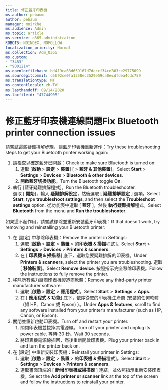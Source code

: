 ```yaml
---
title: 修正藍牙印表機
ms.author: pebaum
author: pebaum
manager: mnirkhe
ms.audience: Admin
ms.topic: article
ms.service: o365-administration
ROBOTS: NOINDEX, NOFOLLOW
localization_priority: Normal
ms.collection: Adm_O365
ms.custom:
- "3483"
- "9001214"
ms.openlocfilehash: bd419ca63d659167d7deccf34ce303ce29775099
ms.sourcegitcommit: c6692ce0fa1358ec3529e59ca0ecdfdea4cdc759
ms.translationtype: MT
ms.contentlocale: zh-TW
ms.lasthandoff: 09/14/2020
ms.locfileid: "47744905"
---
```

# <a name="fix-bluetooth-printer-connection-issues"></a><span data-ttu-id="17bf8-102">修正藍牙印表機連線問題</span><span class="sxs-lookup"><span data-stu-id="17bf8-102">Fix Bluetooth printer connection issues</span></span>

<span data-ttu-id="17bf8-103">請嘗試這些疑難排解步驟，讓藍牙印表機重新運作：</span><span class="sxs-lookup"><span data-stu-id="17bf8-103">Try these troubleshooting steps to get your Bluetooth printer working again:</span></span>


1. <span data-ttu-id="17bf8-104">請檢查以確定藍牙已開啟：</span><span class="sxs-lookup"><span data-stu-id="17bf8-104">Check to make sure Bluetooth is turned on:</span></span>
    1. <span data-ttu-id="17bf8-105">選取 [**啟動**  >  **設定**  >  **裝置**] [  >  **藍牙 & 其他裝置**]。</span><span class="sxs-lookup"><span data-stu-id="17bf8-105">Select **Start** > **Settings** > **Devices** > **Bluetooth & other devices**.</span></span>
    2. <span data-ttu-id="17bf8-106">**開啟藍牙切換功能**。</span><span class="sxs-lookup"><span data-stu-id="17bf8-106">Turn the Bluetooth toggle **On**.</span></span>
2. <span data-ttu-id="17bf8-107">執行 [藍牙疑難排解程式]。</span><span class="sxs-lookup"><span data-stu-id="17bf8-107">Run the Bluetooth troubleshooter.</span></span> <br>
    <span data-ttu-id="17bf8-108">選取 [ **開始**]，輸入 **疑難排解設定**，然後選取 [ **疑難排解設定** ] 選項。</span><span class="sxs-lookup"><span data-stu-id="17bf8-108">Select **Start**, type **troubleshoot settings**, and then select the **Troubleshoot settings** option.</span></span> <span data-ttu-id="17bf8-109">從功能表中選取 [ **藍牙** ]，然後 **執行疑難排解**程式。</span><span class="sxs-lookup"><span data-stu-id="17bf8-109">Select **Bluetooth** from the menu and **Run the troubleshooter**.</span></span>

<span data-ttu-id="17bf8-110">如果這不起作用，請嘗試移除並重新安裝藍牙印表機：</span><span class="sxs-lookup"><span data-stu-id="17bf8-110">If that doesn't work, try removing and reinstalling your Bluetooth printer:</span></span>

1. <span data-ttu-id="17bf8-111">在 [設定] 中移除印表機：</span><span class="sxs-lookup"><span data-stu-id="17bf8-111">Remove the printer in Settings:</span></span>
    1. <span data-ttu-id="17bf8-112">選取 [**啟動**  >  **設定**  >  **裝置**  >  的**印表機 & 掃描**程式]。</span><span class="sxs-lookup"><span data-stu-id="17bf8-112">Select **Start** > **Settings** > **Devices** > **Printers & scanners**.</span></span>
    2. <span data-ttu-id="17bf8-113">在 [ **印表機 & 掃描器**] 底下，選取您要疑難排解的印表機。</span><span class="sxs-lookup"><span data-stu-id="17bf8-113">Under **Printers & scanners**, select the printer you are troubleshooting.</span></span> <span data-ttu-id="17bf8-114">選取 [ **移除裝置**]。</span><span class="sxs-lookup"><span data-stu-id="17bf8-114">Select **Remove device**.</span></span> <span data-ttu-id="17bf8-115">按照指示完全移除印表機。</span><span class="sxs-lookup"><span data-stu-id="17bf8-115">Follow the instructions to fully remove the printer.</span></span>
2. <span data-ttu-id="17bf8-116">移除所有協力廠商印表機製造商軟體：</span><span class="sxs-lookup"><span data-stu-id="17bf8-116">Remove any third-party printer manufacturer software:</span></span>
    1. <span data-ttu-id="17bf8-117">選取 [**啟動**  >  **設定**  >  **應用程式**]。</span><span class="sxs-lookup"><span data-stu-id="17bf8-117">Select **Start** > **Settings** > **Apps**.</span></span>
    2. <span data-ttu-id="17bf8-118">在 [ **應用程式 & 功能**] 底下，依序從您的印表機生產商 (安裝的任何軟體（如 HP、Canon 或 Epson) ）。</span><span class="sxs-lookup"><span data-stu-id="17bf8-118">Under **Apps & features**, scroll to find any software installed from your printer’s manufacturer (such as HP, Canon, or Epson).</span></span>
3. <span data-ttu-id="17bf8-119">關閉並重新啟動印表機。</span><span class="sxs-lookup"><span data-stu-id="17bf8-119">Turn off and restart your printer.</span></span>
   1. <span data-ttu-id="17bf8-120">關閉印表機並拔掉其電源線。</span><span class="sxs-lookup"><span data-stu-id="17bf8-120">Turn off your printer and unplug its power cable.</span></span> <span data-ttu-id="17bf8-121">等待 30 秒。</span><span class="sxs-lookup"><span data-stu-id="17bf8-121">Wait 30 seconds.</span></span> 
   2. <span data-ttu-id="17bf8-122">將印表機電源線插回，然後重新開啟印表機。</span><span class="sxs-lookup"><span data-stu-id="17bf8-122">Plug your printer back in and turn the printer back on.</span></span>
4. <span data-ttu-id="17bf8-123">在 [設定] 中重新安裝印表機：</span><span class="sxs-lookup"><span data-stu-id="17bf8-123">Reinstall your printer in Settings:</span></span>
    1. <span data-ttu-id="17bf8-124">選取 [**啟動**  >  **設定**  >  **裝置**  >  的**印表機 & 掃描**程式]。</span><span class="sxs-lookup"><span data-stu-id="17bf8-124">Select **Start** > **Settings** > **Devices** > **Printers & scanners**.</span></span>
    2. <span data-ttu-id="17bf8-125">選取畫面頂端的 [ **新增印表機或掃描器** ] 連結，並依照指示重新安裝印表機。</span><span class="sxs-lookup"><span data-stu-id="17bf8-125">Select the **Add printer or scanner** link at the top of the screen and follow the instructions to reinstall your printer.</span></span>
